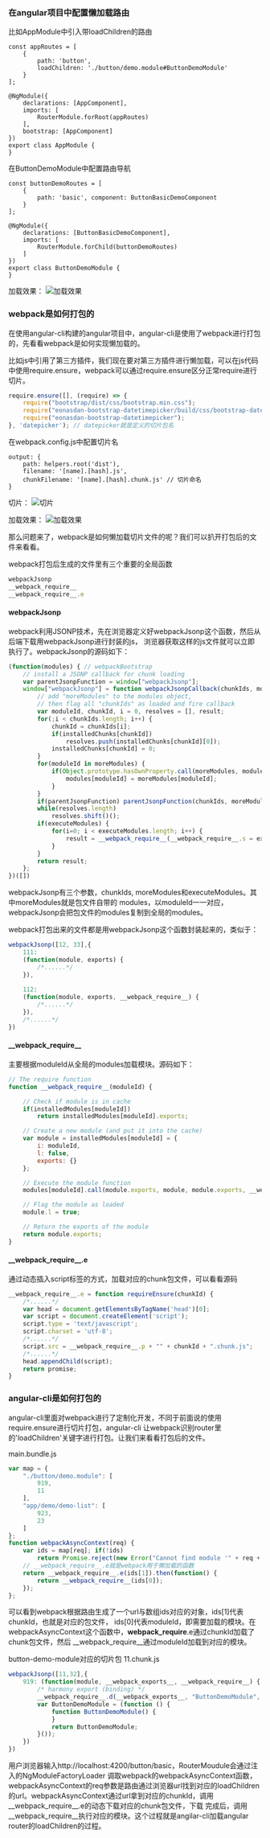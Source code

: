 ### 在angular项目中配置懒加载路由

比如AppModule中引入带loadChildren的路由
```
const appRoutes = [
    {
        path: 'button',
        loadChildren: './button/demo.module#ButtonDemoModule'
    }
];

@NgModule({
    declarations: [AppComponent],
    imports: [
        RouterModule.forRoot(appRoutes)
    ],
    bootstrap: [AppComponent]
})
export class AppModule {
}
```

在ButtonDemoModule中配置路由导航
```
const buttonDemoRoutes = [
    {
        path: 'basic', component: ButtonBasicDemoComponent
    }
];

@NgModule({
    declarations: [ButtonBasicDemoComponent],
    imports: [
        RouterModule.forChild(buttonDemoRoutes)
    ]
})
export class ButtonDemoModule {
}
```

加载效果： 
![加载效果](image/angular_lazy_load.gif "加载效果")


### webpack是如何打包的

在使用angular-cli构建的angular项目中，angular-cli是使用了webpack进行打包的，先看看webpack是如何实现懒加载的。

比如js中引用了第三方插件，我们现在要对第三方插件进行懒加载，可以在js代码中使用require.ensure，webpack可以通过require.ensure区分正常require进行切片。

```javascript
require.ensure([], (require) => {
    require("bootstrap/dist/css/bootstrap.min.css");
    require("eonasdan-bootstrap-datetimepicker/build/css/bootstrap-datetimepicker.min.css");
    require("eonasdan-bootstrap-datetimepicker");
}, 'datepicker'); // datepicker就是定义的切片包名
```

在webpack.config.js中配置切片名
```
output: {
    path: helpers.root('dist'),
    filename: '[name].[hash].js',
    chunkFilename: '[name].[hash].chunk.js' // 切片命名
}
```

切片： 
![切片](image/webpack_chunk.png "切片")

加载效果： 
![加载效果](image/webpack_lazy_load.gif "加载效果")

那么问题来了，webpack是如何懒加载切片文件的呢？我们可以扒开打包后的文件来看看。

webpack打包后生成的文件里有三个重要的全局函数
```javascript
webpackJsonp
__webpack_require__
__webpack_require__.e
```

#### webpackJsonp

webpack利用JSONP技术，先在浏览器定义好webpackJsonp这个函数，然后从后端下载用webpackJsonp进行封装的js，
浏览器获取这样的js文件就可以立即执行了。webpackJsonp的源码如下：

```javascript
(function(modules) { // webpackBootstrap 	
    // install a JSONP callback for chunk loading
 	var parentJsonpFunction = window["webpackJsonp"];
 	window["webpackJsonp"] = function webpackJsonpCallback(chunkIds, moreModules, executeModules) {
 		// add "moreModules" to the modules object,
 		// then flag all "chunkIds" as loaded and fire callback
 		var moduleId, chunkId, i = 0, resolves = [], result;
 		for(;i < chunkIds.length; i++) {
 			chunkId = chunkIds[i];
 			if(installedChunks[chunkId])
 				resolves.push(installedChunks[chunkId][0]);
 			installedChunks[chunkId] = 0;
 		}
 		for(moduleId in moreModules) {
 			if(Object.prototype.hasOwnProperty.call(moreModules, moduleId)) {
 				modules[moduleId] = moreModules[moduleId];
 			}
 		}
 		if(parentJsonpFunction) parentJsonpFunction(chunkIds, moreModules, executeModules);
 		while(resolves.length)
 			resolves.shift()();
 		if(executeModules) {
 			for(i=0; i < executeModules.length; i++) {
 				result = __webpack_require__(__webpack_require__.s = executeModules[i]);
 			}
 		}
 		return result;
 	};
})([]) 	
```
webpackJsonp有三个参数，chunkIds, moreModules和executeModules。其中moreModules就是包文件自带的
modules，以moduleId一一对应，webpackJsonp会把包文件的modules复制到全局的modules。

webpack打包出来的文件都是用webpackJsonp这个函数封装起来的，类似于：
```javascript
webpackJsonp([12, 33],{
    111:
    (function(module, exports) {
        /*......*/
    }),
    
    112:
    (function(module, exports, __webpack_require__) {
        /*......*/
    }),
    /*......*/
})
```

#### \_\_webpack\_require\_\_

主要根据moduleId从全局的modules加载模块。源码如下：
```javascript
// The require function
function __webpack_require__(moduleId) {

    // Check if module is in cache
    if(installedModules[moduleId])
        return installedModules[moduleId].exports;

    // Create a new module (and put it into the cache)
    var module = installedModules[moduleId] = {
        i: moduleId,
        l: false,
        exports: {}
    };

    // Execute the module function
    modules[moduleId].call(module.exports, module, module.exports, __webpack_require__);

    // Flag the module as loaded
    module.l = true;

    // Return the exports of the module
    return module.exports;
}
```

#### \_\_webpack\_require\_\_.e

通过动态插入script标签的方式，加载对应的chunk包文件，可以看看源码
```javascript
__webpack_require__.e = function requireEnsure(chunkId) {
    /*......*/
    var head = document.getElementsByTagName('head')[0];
    var script = document.createElement('script');
    script.type = 'text/javascript';
    script.charset = 'utf-8';
    /*......*/
 	script.src = __webpack_require__.p + "" + chunkId + ".chunk.js";
    /*......*/
    head.appendChild(script);
    return promise;
}
```

### angular-cli是如何打包的
angular-cli里面对webpack进行了定制化开发，不同于前面说的使用require.ensure进行切片打包，angular-cli
让webpack识别router里的'loadChildren'关键字进行打包。让我们来看看打包后的文件。

main.bundle.js
```javascript
var map = {
	"./button/demo.module": [
		919,
		11
	],
	"app/demo/demo-list": [
		923,
		23
	]
};
function webpackAsyncContext(req) {
	var ids = map[req];	if(!ids)
		return Promise.reject(new Error("Cannot find module '" + req + "'."));
	// __webpack_require__.e就是webpack用于懒加载的函数
	return __webpack_require__.e(ids[1]).then(function() {
		return __webpack_require__(ids[0]);
	});
};
```
可以看到webpack根据路由生成了一个url与数组ids对应的对象，ids[1]代表chunkId，也就是对应的包文件，
ids[0]代表moduleId，即需要加载的模块。在webpackAsyncContext这个函数中，__webpack_require__.e通过chunkId加载了chunk包文件，然后
__webpack_require__通过moduleId加载到对应的模块。

button-demo-module对应的切片包 11.chunk.js
```javascript
webpackJsonp([11,32],{
    919: (function(module, __webpack_exports__, __webpack_require__) {
        /* harmony export (binding) */
        __webpack_require__.d(__webpack_exports__, "ButtonDemoModule", function() { return ButtonDemoModule; });
        var ButtonDemoModule = (function () {
            function ButtonDemoModule() {
            }
            return ButtonDemoModule;
        }());
    })
})
```
用户浏览器输入http://localhost:4200/button/basic，RouterMoudule会通过注入的NgModuleFactoryLoader
调取webpack的webpackAsyncContext函数，webpackAsyncContext的req参数是路由通过浏览器url找到对应的loadChildren
的url。webpackAsyncContext通过url拿到对应的chunkId，调用__webpack_require__.e的动态下载对应的chunk包文件，下载
完成后，调用__webpack_require__执行对应的模块。这个过程就是angilar-cli加载angular router的loadChildren的过程。



